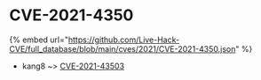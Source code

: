 # CVE-2021-4350
{% embed url="https://github.com/Live-Hack-CVE/full_database/blob/main/cves/2021/CVE-2021-4350.json" %}

* kang8 ~> [CVE-2021-43503](https://www.alice-snow.ru/2021/database/cve-2021-4350/cve-2021-43503-kang8)